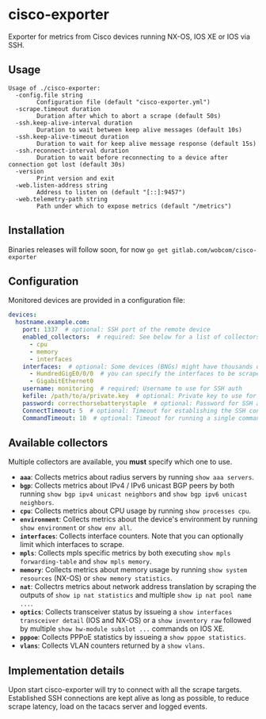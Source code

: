 # cisco-exporter

Exporter for metrics from Cisco devices running NX-OS, IOS XE or IOS via SSH.

## Usage
```
Usage of ./cisco-exporter:
  -config.file string
    	Configuration file (default "cisco-exporter.yml")
  -scrape.timeout duration
    	Duration after which to abort a scrape (default 50s)
  -ssh.keep-alive-interval duration
    	Duration to wait between keep alive messages (default 10s)
  -ssh.keep-alive-timeout duration
    	Duration to wait for keep alive message response (default 15s)
  -ssh.reconnect-interval duration
    	Duration to wait before reconnecting to a device after connection got lost (default 30s)
  -version
    	Print version and exit
  -web.listen-address string
    	Address to listen on (default "[::]:9457")
  -web.telemetry-path string
    	Path under which to expose metrics (default "/metrics")
```

## Installation
Binaries releases will follow soon, for now `go get gitlab.com/wobcom/cisco-exporter`

## Configuration
Monitored devices are provided in a configuration file:
```yaml
devices:
  hostname.example.com:
    port: 1337  # optional: SSH port of the remote device
    enabled_collectors:  # required: See below for a list of collectors
      - cpu
      - memory
      - interfaces
    interfaces:  # optional: Some devices (BNGs) might have thousands of interfaces
      - HundredGigE0/0/0  # you can specify the interfaces to be scraped
      - GigabitEthernet0
    username: monitoring  # required: Username to use for SSH auth
    kefile: /path/to/a/private.key  # optional: Private key to use for SSH auth
    password: correcthorsebatterystaple  # optional: Password for SSH auth
    ConnectTimeout: 5  # optional: Timeout for establishing the SSH conenction
    CommandTimeout: 10  # optional: Timeout for running a single command on the remote
```

## Available collectors
Multiple collectors are available, you **must** specify which one to use.

* **`aaa`**: Collects metrics about radius servers by running `show aaa servers`.
* **`bgp`**: Collects metrics about IPv4 / IPv6 unicast BGP peers by both running `show bgp ipv4 unicast neighbors` and `show bgp ipv6 unicast neighbors`.
* **`cpu`**: Collects metrics about CPU usage by running `show processes cpu`.
* **`environment`**: Collects metrics about the device's environment by running `show environment` or `show env all`.
* **`interfaces`**: Collects interface counters. Note that you can optionally limit which interfaces to scrape.
* **`mpls`**: Collects mpls specific metrics by both executing `show mpls forwarding-table` and `show mpls memory`.
* **`memory`**: Collects metrics about memory usage by running `show system resources` (NX-OS) or `show memory statistics`.
* **`nat`**: Collectrs metrics about network address translation by scraping the outputs of `show ip nat statistics` and multiple `show ip nat pool name ...`.
* **`optics`**: Collects transceiver status by issueing a `show interfaces transceiver detail` (IOS and NX-OS) or a `show inventory raw` followed by multiple `show hw-module subslot ...` commands on IOS XE.
* **`pppoe`**: Collects PPPoE statistics by issueing a `show pppoe statistics`.
* **`vlans`**: Collects VLAN counters returned by a `show vlans`.

## Implementation details
Upon start cisco-exporter will try to connect with all the scrape targets.
Established SSH connections are kept alive as long as possible, to reduce scrape latency, load on the tacacs server and logged events.
